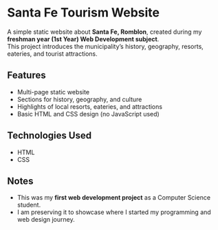 # Santa Fe Tourism Website

A simple static website about **Santa Fe, Romblon**, created during my **freshman year (1st Year) Web Development subject**.  
This project introduces the municipality’s history, geography, resorts, eateries, and tourist attractions.

## Features
- Multi-page static website
- Sections for history, geography, and culture
- Highlights of local resorts, eateries, and attractions
- Basic HTML and CSS design (no JavaScript used)

## Technologies Used
- HTML
- CSS

## Notes
- This was my **first web development project** as a Computer Science student.  
- I am preserving it to showcase where I started my programming and web design journey.
